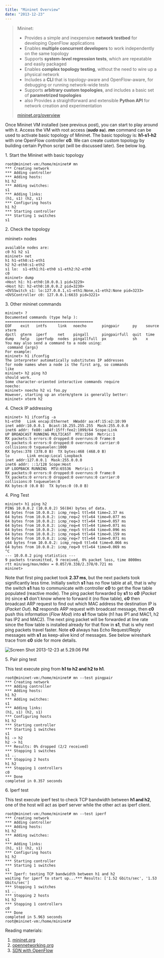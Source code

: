 ```yaml
---
title: "Mininet Overview"
date: "2013-12-23"
---
```


> Mininet:
> 
> - Provides a simple and inexpensive **network testbed** for developing OpenFlow applications
> - Enables **multiple concurrent developers** to work independently on the same topology
> - Supports **system-level regression tests**, which are repeatable and easily packaged
> - Enables **complex topology testing**, without the need to wire up a physical network
> - Includes a **CLI** that is topology-aware and OpenFlow-aware, for debugging or running network-wide tests
> - Supports **arbitrary custom topologies**, and includes a basic set of **parametrized topologies**
> - also Provides a straightforward and extensible **Python API** for network creation and experimentation
> 
> [mininet.org/overview](https://mininet.org/overview)

Once Mininet VM installed (see previous post), you can start to play around with it. Access the VM with root access (_**sudo su**_). _**mn**_ command can be used to activate basic topology of Mininet. The basic topology is: **h1-s1-h2** with one OpenFlow controller **c0**. We can create custom topology by building certain Python script (will be discussed later). See below log.

1\. Start the Mininet with basic topology

```
root@mininet-vm:/home/mininet# mn
*** Creating network
*** Adding controller
*** Adding hosts:
h1 h2
*** Adding switches:
s1
*** Adding links:
(h1, s1) (h2, s1)
*** Configuring hosts
h1 h2
*** Starting controller
*** Starting 1 switches
s1
```

2\. Check the topology

mininet> nodes

```
available nodes are:
c0 h1 h2 s1
mininet> net
h1 h1-eth0:s1-eth1
h2 h2-eth0:s1-eth2
s1 lo:  s1-eth1:h1-eth0 s1-eth2:h2-eth0
c0
mininet> dump
<Host h1: h1-eth0:10.0.0.1 pid=3229>
<Host h2: h2-eth0:10.0.0.2 pid=3230>
<OVSSwitch s1: lo:127.0.0.1,s1-eth1:None,s1-eth2:None pid=3233>
<OVSController c0: 127.0.0.1:6633 pid=3221>
```

3\. Other mininet commands

```
mininet> ?
Documented commands (type help ):
========================================
EOF    exit   intfs     link   noecho       pingpair      py    source  xterm
dpctl  gterm  iperf     net    pingall      pingpairfull  quit  time
dump   help   iperfudp  nodes  pingallfull  px            sh    x
You may also send a command to a node using:
 command {args}
For example:
mininet> h1 ifconfig
The interpreter automatically substitutes IP addresses
for node names when a node is the first arg, so commands
like
mininet> h2 ping h3
should work.
Some character-oriented interactive commands require
noecho:
mininet> noecho h2 vi foo.py
However, starting up an xterm/gterm is generally better:
mininet> xterm h2
```

4\. Check IP addressing

```
mininet> h1 ifconfig -a
h1-eth0   Link encap:Ethernet  HWaddr aa:4f:15:e2:10:99
inet addr:10.0.0.1  Bcast:10.255.255.255  Mask:255.0.0.0
inet6 addr: fe80::a84f:15ff:fee2:1099/64 Scope:Link
UP BROADCAST RUNNING MULTICAST  MTU:1500  Metric:1
RX packets:5 errors:0 dropped:0 overruns:0 frame:0
TX packets:6 errors:0 dropped:0 overruns:0 carrier:0
collisions:0 txqueuelen:1000
RX bytes:378 (378.0 B)  TX bytes:468 (468.0 B)
lo        Link encap:Local Loopback
inet addr:127.0.0.1  Mask:255.0.0.0
inet6 addr: ::1/128 Scope:Host
UP LOOPBACK RUNNING  MTU:65536  Metric:1
RX packets:0 errors:0 dropped:0 overruns:0 frame:0
TX packets:0 errors:0 dropped:0 overruns:0 carrier:0
collisions:0 txqueuelen:0
RX bytes:0 (0.0 B)  TX bytes:0 (0.0 B)
```

4\. Ping Test

```
mininet> h1 ping h2
PING 10.0.0.2 (10.0.0.2) 56(84) bytes of data.
64 bytes from 10.0.0.2: icmp_req=1 ttl=64 time=2.37 ms
64 bytes from 10.0.0.2: icmp_req=2 ttl=64 time=0.077 ms
64 bytes from 10.0.0.2: icmp_req=3 ttl=64 time=0.057 ms
64 bytes from 10.0.0.2: icmp_req=4 ttl=64 time=0.071 ms
64 bytes from 10.0.0.2: icmp_req=5 ttl=64 time=0.096 ms
64 bytes from 10.0.0.2: icmp_req=6 ttl=64 time=0.159 ms
64 bytes from 10.0.0.2: icmp_req=7 ttl=64 time=0.071 ms
ç64 bytes from 10.0.0.2: icmp_req=8 ttl=64 time=0.066 ms
64 bytes from 10.0.0.2: icmp_req=9 ttl=64 time=0.069 ms
^C
--- 10.0.0.2 ping statistics ---
9 packets transmitted, 9 received, 0% packet loss, time 8000ms
rtt min/avg/max/mdev = 0.057/0.338/2.378/0.721 ms
mininet>
```

Note that first ping packet took **2.37 ms**, but the next packets took significantly less time. Initially switch **s1** has no flow table at all, that is why the switch **s1** has to communicate with controller **c0** to get the flow table populated (reactive mode). The ping packet forwarded by **s1** to **c0** (_Packet In_) since **s1** don't know where to forward it (no flow table), **c0** then broadcast ARP request to find out which MAC address the destination IP is (_Packet Out_). **h2** responds ARP request with broadcast message, then **c0** push this information (_Flow Mod_) into **s1** flow table (h1 has IP1 and MAC1, h2 has IP2 and MAC2). The next ping packet will be forwarded at line rate since the flow table is installed already for that flow in **s1**, that is why next ping packets travel faster. Note **c0** always has Echo Request/Reply messages with **s1** as keep-alive kind of messages. See below wireshark trace from **c0** side for more details.

![Screen Shot 2013-12-23 at 5.29.06 PM](https://sigitp.files.wordpress.com/2013/12/screen-shot-2013-12-23-at-5-29-06-pm.png?w=1000)

5\. Pair ping test

This test execute ping from **h1 to h2 and h2 to h1**.

```
root@mininet-vm:/home/mininet# mn --test pingpair
*** Creating network
*** Adding controller
*** Adding hosts:
h1 h2 
*** Adding switches:
s1 
*** Adding links:
(h1, s1) (h2, s1) 
*** Configuring hosts
h1 h2 
*** Starting controller
*** Starting 1 switches
s1 
h1 -> h2 
h2 -> h1 
*** Results: 0% dropped (2/2 received)
*** Stopping 1 switches
s1 ..
*** Stopping 2 hosts
h1 h2 
*** Stopping 1 controllers
c0 
*** Done
completed in 0.357 seconds
```

6\. Iperf test

This test execute iperf test to check TCP bandwidth between **h1 and h2**, one of the host will act as iperf server while the other act as iperf client.

```
root@mininet-vm:/home/mininet# mn --test iperf
*** Creating network
*** Adding controller
*** Adding hosts:
h1 h2 
*** Adding switches:
s1 
*** Adding links:
(h1, s1) (h2, s1) 
*** Configuring hosts
h1 h2 
*** Starting controller
*** Starting 1 switches
s1 
*** Iperf: testing TCP bandwidth between h1 and h2
waiting for iperf to start up...*** Results: ['1.52 Gbits/sec', '1.53 Gbits/sec']
*** Stopping 1 switches
s1 ..
*** Stopping 2 hosts
h1 h2 
*** Stopping 1 controllers
c0 
*** Done
completed in 5.963 seconds
root@mininet-vm:/home/mininet#
```

Reading materials:

1. [mininet.org](https://mininet.org)
2. [opennetworking.org](https://opennetworking.org)
3. [SDN with OpenFlow](https://play.google.com/store/books/details?id=GSC8AQAAQBAJ&source=productsearch&utm_source=HA_Desktop_US&utm_medium=SEM&utm_campaign=PLA&pcampaignid=MKTAD0930BO1)
